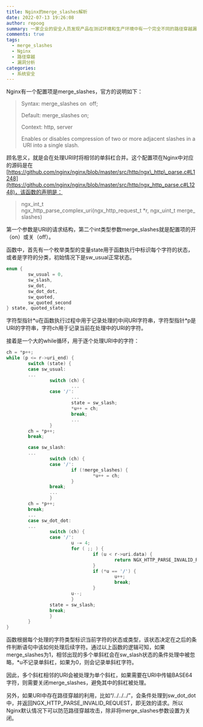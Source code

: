 ```yaml
---
title: Nginx的merge_slashes解析
date: 2022-07-13 19:26:08
author: repoog
summary: 一家企业的安全人员发现产品在测试环境和生产环境中有一个完全不同的路径穿越漏洞，该漏洞在测试环境中没有发现，却神奇的会在生产环境中出现。经过分析发现是由于Amazon的负载均衡内部的Nginx配置导致。本文从源码层面分析Nginx中merge_slashes的配置，并介绍该配置是如何阻止路径穿越漏洞的。
comments: true
tags:
  - merge_slashes
  - Nginx
  - 路径穿越
  - 漏洞分析
categories:
  - 系统安全
---
```


Nginx有一个配置项是merge\_slashes，官方的说明如下：

> Syntax: merge\_slashes on  off;
> 
> Default: merge\_slashes on;
> 
> Context: http, server
> 
> Enables or disables compression of two or more adjacent slashes in a URI into a single slash.

顾名思义，就是会在处理URI时将相邻的单斜杠合并。这个配置项在Nginx中对应的源码是在[https://github.com/nginx/nginx/blob/master/src/http/ngx\_http\_parse.c#L1248](https://github.com/nginx/nginx/blob/master/src/http/ngx_http_parse.c#L1248)，该函数的声明是：

> ngx\_int\_t ngx\_http\_parse\_complex\_uri(ngx\_http\_request\_t \*r, ngx\_uint\_t merge\_slashes)

第一个参数是URI的请求结构，第二个int类型参数merge\_slashes就是配置项的开（on）或关（off）。

函数中，首先有一个枚举类型的变量state用于函数执行中标识每个字符的状态，或者是字符的分类，初始情况下是sw\_usual正常状态。

``` C
enum {
        sw_usual = 0,
        sw_slash,
        sw_dot,
        sw_dot_dot,
        sw_quoted,
        sw_quoted_second
} state, quoted_state;
```

字符型指针\*u在函数执行过程中用于记录处理的中间URI字符串，字符型指针\*p是URI的字符串，字符ch用于记录当前在处理中的URI的字符。

接着是一个大的while循环，用于逐个处理URI中的字符：

``` C
ch = *p++;
while (p <= r->uri_end) {
        switch (state) {
        case sw_usual:
        ...
                switch (ch) {
                        ...
                case '/':
                        ...
                        state = sw_slash;
                        *u++ = ch;
                        break;
                        ...
                }
        ch = *p++;
        break;

        case sw_slash:
        ...
                switch (ch) {
                case '/':
                        if (!merge_slashes) {
                                *u++ = ch;
                        }
                break;
                ...
                }
        ch = *p++;
        break;
        ...
        case sw_dot_dot:
        ...
                switch (ch) {
                case '/':
                        u -= 4;
                        for ( ;; ) {
                                if (u < r->uri.data) {
                                        return NGX_HTTP_PARSE_INVALID_REQUEST;
                                }
                                if (*u == '/') {
                                        u++;
                                        break;
                                }
                        u--;
                        }
                state = sw_slash;
                break;
                }
        }
}
```

函数根据每个处理的字符类型标识当前字符的状态或类型，该状态决定在之后的条件判断语句中该如何处理后续字符。通过以上函数的逻辑可知，如果merge\_slashes为1，相邻出现的多个单斜杠会在sw\_slash状态的条件处理中被忽略，\*u不记录单斜杠，如果为0，则会记录单斜杠字符。

因此，多个斜杠相邻的URI会被处理为单个斜杠，如果需要在URI中传输BASE64字符，则需要关闭merge\_slashes，避免其中的斜杠被处理。

另外，如果URI中存在路径穿越的利用，比如“/../../../”，会条件处理到sw\_dot\_dot中，并返回NGX\_HTTP\_PARSE\_INVALID\_REQUEST，即无效的请求。所以Nginx默认情况下可以防范路径穿越攻击，除非将merge\_slashes参数设置为关闭。